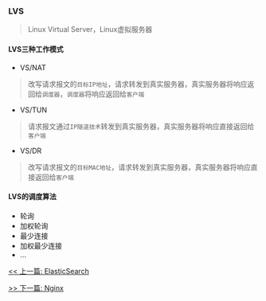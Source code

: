 ### LVS

> Linux Virtual Server，Linux虚拟服务器

#### LVS三种工作模式

* VS/NAT

> 改写请求报文的`目标IP地址`，请求转发到真实服务器，真实服务器将响应返回给`调度器`，`调度器`将响应返回给`客户端`

* VS/TUN

> 请求报文通过`IP隧道技术`转发到真实服务器，真实服务器将响应直接返回给`客户端`

* VS/DR

> 改写请求报文的`目标MAC地址`，请求转发到真实服务器，真实服务器将响应直接返回给`客户端`

#### LVS的调度算法

* 轮询
* 加权轮询
* 最少连接
* 加权最少连接
* ...


[<< 上一篇: ElasticSearch](11-中间件/ElasticSearch.md)

[>> 下一篇: Nginx](11-中间件/Nginx.md)
